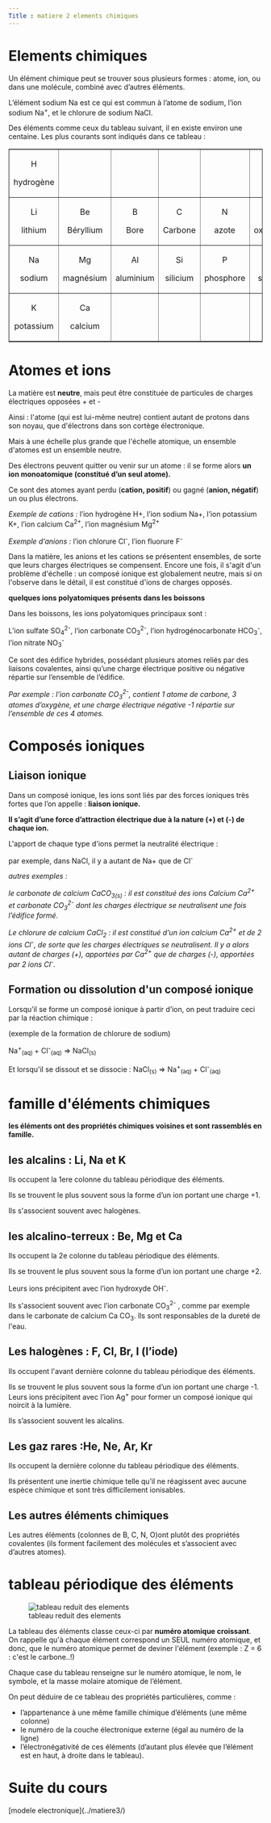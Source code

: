 ```yaml
---
Title : matiere 2 elements chimiques
---
```


# Elements chimiques

<p>Un élément chimique peut se trouver sous plusieurs formes : atome, ion, ou dans une molécule, combiné avec d’autres éléments.</p>
<p>L’élément sodium Na est ce qui est commun à l’atome de sodium, l’ion sodium Na<sup>+</sup>, et le chlorure de sodium NaCl.</p>
<p>Des éléments comme ceux du tableau suivant, il en existe environ une centaine. Les plus courants sont indiqués dans ce tableau :</p>
<div align="center">
<table cellspacing="0" cellpadding="0" border="1">
<tbody>
<tr>
<td>
<p align="center">H</p>
<p align="center">hydrogène</p>
</td>
<td>
<p align="center"> </p>
</td>
<td>
<p align="center"><i> </i></p>
</td>
<td>
<p align="center"><i> </i></p>
</td>
<td>
<p align="center"><i> </i></p>
</td>
<td>
<p align="center"><i> </i></p>
</td>
<td>
<p align="center"><i> </i></p>
</td>
<td>
<p align="center">He</p>
<p align="center">hélium</p>
</td>
</tr>
<tr>
<td>
<p align="center">Li</p>
<p align="center">lithium</p>
</td>
<td>
<p align="center">Be</p>
<p align="center">Béryllium</p>
</td>
<td>
<p align="center">B</p>
<p align="center">Bore</p>
</td>
<td>
<p align="center">C</p>
<p align="center">Carbone</p>
</td>
<td>
<p align="center">N</p>
<p align="center">azote</p>
</td>
<td>
<p align="center">O</p>
<p align="center">oxygène</p>
</td>
<td>
<p align="center">F</p>
<p align="center">fluor</p>
</td>
<td>
<p align="center">Ne</p>
<p align="center">néon</p>
</td>
</tr>
<tr>
<td>
<p align="center">Na</p>
<p align="center">sodium</p>
</td>
<td>
<p align="center">Mg</p>
<p align="center">magnésium</p>
</td>
<td>
<p align="center">Al</p>
<p align="center">aluminium</p>
</td>
<td>
<p align="center">Si</p>
<p align="center">silicium</p>
</td>
<td>
<p align="center">P</p>
<p align="center">phosphore</p>
</td>
<td>
<p align="center">S</p>
<p align="center">soufre</p>
</td>
<td>
<p align="center">Cl</p>
<p align="center">chlore</p>
</td>
<td>
<p align="center">Ar</p>
<p align="center">Argon</p>
</td>
</tr>
<tr>
<td>
<p align="center">K</p>
<p align="center">potassium</p>
</td>
<td>
<p align="center">Ca</p>
<p align="center">calcium</p>
</td>
<td>
<p align="center"><i> </i></p>
</td>
<td>
<p align="center"> </p>
</td>
<td>
<p align="center"> </p>
</td>
<td>
<p align="center"> </p>
</td>
<td>
<p align="center">Br</p>
<p align="center">brome</p>
</td>
<td>
<p align="center">Kr</p>
<p align="center">Krypton</p>
</td>
</tr>
</tbody>
</table>
</div>
<p><b> </b></p>

# Atomes et ions

<p>La matière est <b>neutre</b>, mais peut être constituée de particules de charges électriques opposées + et -</p>
<p>Ainsi : l'atome (qui est lui-même neutre) contient autant de protons dans son noyau, que d'électrons dans son cortège électronique.</p>
<p>Mais à une échelle plus grande que l'échelle atomique, un ensemble d'atomes est un ensemble neutre.</p>
<p> </p>
<p>Des électrons peuvent quitter ou venir sur un atome : il se forme alors <b>un ion monoatomique (constitué d’un seul atome).</b></p>
<p> </p>
<p>Ce sont des atomes ayant perdu (<b>cation, positif</b>) ou gagné (<b>anion, négatif</b>) un ou plus électrons.</p>
<p><i>Exemple de cations :</i> l’ion hydrogène H+, l’ion sodium Na+, l’ion potassium K+, l’ion calcium Ca<sup>2+</sup>, l’ion magnésium Mg<sup>2+</sup> </p>
<p><i>Exemple d’anions : </i>l’ion chlorure Cl<sup>-</sup>, l’ion fluorure F<sup>-</sup> </p>
<p>Dans la matière, les anions et les cations se présentent ensembles, de sorte que leurs charges électriques se compensent. Encore une fois, il s'agit d'un problème d'échelle : un composé ionique est globalement neutre, mais si on l'observe dans le détail, il est constitué d'ions de charges opposés.</p>
<p> </p>
<p> </p>
<p><b>quelques ions polyatomiques présents dans les boissons</b></p>
<p>Dans les boissons, les ions polyatomiques principaux sont :</p>
<p>L’ion sulfate SO<sub>4</sub><sup>2-</sup>, l’ion carbonate CO<sub>3</sub><sup>2-</sup>, l’ion hydrogénocarbonate HCO<sub>3</sub><sup>-</sup>, l’ion nitrate NO<sub>3</sub><sup>-</sup></p>
<p> </p>
<p>Ce sont des édifice hybrides, possédant plusieurs atomes reliés par des liaisons covalentes, ainsi qu’une charge électrique positive ou négative répartie sur l’ensemble de l’édifice.</p>
<p> </p>
<p><i>Par exemple : l’ion carbonate CO<sub>3</sub><sup>2-</sup>, contient 1 atome de carbone, 3 atomes d’oxygène, et une charge électrique négative -1 répartie sur l’ensemble de ces 4 atomes.</i></p>
<p> </p>

# Composés ioniques
## Liaison ionique

<p>Dans un composé ionique, les ions sont liés par des forces ioniques très fortes que l’on appelle : <b>liaison ionique. </b></p>
<p><b>Il s’agit d’une force d’attraction électrique due à la nature (+) et (-) de chaque ion. </b></p>
<p>L'apport de chaque type d'ions permet la neutralité électrique :</p>
<p>par exemple, dans NaCl, il y a autant de Na+ que de Cl<sup>-</sup></p>
<p> </p>
<p><i>autres exemples : </i></p>
<p><i>le carbonate de calcium </i><i>CaCO<sub>3(s)</sub> : il est constitué des ions Calcium Ca<sup>2+</sup> et carbonate CO<sub>3</sub><sup>2-</sup> dont les charges électrique se neutralisent une fois l’édifice formé.</i></p>
<p><i>Le chlorure de calcium CaCl<sub>2</sub> : il est constitué d’un ion calcium </i><i>Ca<sup>2+</sup> et de 2 ions Cl<sup>-</sup>, de sorte que les charges électriques se neutralisent. Il y a alors autant de charges (+), apportées par Ca<sup>2+</sup> que de charges (-), apportées par 2 ions Cl<sup>-</sup>.</i><i></i></p>
<p><i> </i></p>

## Formation ou dissolution d'un composé ionique

<p>Lorsqu’il se forme un composé ionique à partir d’ion, on peut traduire ceci par la réaction chimique :</p>
<p>(exemple de la formation de chlorure de sodium)</p>
<p>Na<sup>+</sup><sub>(aq) </sub>+ Cl<sup>-</sup><sub>(aq)</sub> =&gt; NaCl<sub>(s)</sub></p>
<p>Et lorsqu'il se dissout et se dissocie : NaCl<sub>(s)</sub> =&gt; Na<sup>+</sup><sub>(aq) </sub>+ Cl<sup>-</sup><sub>(aq)</sub></p>
<p></p>

# famille d'éléments chimiques

<p><b>les éléments ont des propriétés chimiques voisines et sont rassemblés en famille.</b></p>

## les alcalins : Li, Na et K
<p>Ils occupent la 1ere colonne du tableau périodique des éléments.</p>
<p>Ils se trouvent le plus souvent sous la forme d’un ion portant une charge +1.</p>
<p>Ils s'associent souvent avec halogènes.</p>

## les alcalino-terreux :  Be, Mg et Ca
<p>Ils occupent la 2e colonne du tableau périodique des éléments.</p>
<p>Ils se trouvent le plus souvent sous la forme d’un ion portant une charge +2.</p>
<p>Leurs ions précipitent avec l’ion hydroxyde OH<sup>-</sup>.</p>
<p>Ils s'associent souvent avec l’ion carbonate CO<sub>3</sub><sup>2-</sup> , comme par exemple dans le carbonate de calcium Ca CO<sub>3</sub>. Ils sont responsables de la dureté de l'eau.</p>

## Les halogènes : F, Cl, Br, I (l’iode)
<p>Ils occupent l'avant dernière colonne du tableau périodique des éléments.</p>
<p>Ils se trouvent le plus souvent sous la forme d’un ion portant une charge -1. Leurs ions précipitent avec l’ion Ag<sup>+</sup> pour former un composé ionique qui noircit à la lumière.</p>
<p>Ils s’associent souvent les alcalins.</p>

## Les gaz rares :He, Ne, Ar, Kr
<p>Ils occupent la dernière colonne du tableau périodique des éléments.</p>
<p>Ils présentent une inertie chimique telle qu’il ne réagissent avec aucune espèce chimique et sont très difficilement ionisables.</p>
<p> </p>

## Les autres éléments chimiques
<p>Les autres éléments (colonnes de B, C, N, O)ont plutôt des propriétés covalentes (ils forment facilement des molécules et s’associent avec d’autres atomes).</p>
<p> </p>

# tableau périodique des éléments

<figure>
  <img src="../images/tab_reduit.png" alt="tableau reduit des elements">
  <figcaption>tableau reduit des elements</figcaption>
</figure>

<p>La tableau des éléments classe ceux-ci par <b>numéro atomique croissant</b>. On rappelle qu'à chaque élément correspond un SEUL numéro atomique, et donc, que le numéro atomique permet de deviner l'élément (exemple : Z = 6 : c'est le carbone..!)</p>
<p>Chaque case du tableau renseigne sur le numéro atomique, le nom, le symbole, et la masse molaire atomique de l’élément.</p>
<p>On peut déduire de ce tableau des propriétés particulières, comme :</p>
<ul>
<li>l’appartenance à une même famille chimique d’éléments (une même colonne)</li>
<li>le numéro de la couche électronique externe (égal au numéro de la ligne)</li>
<li>l’électronégativité de ces éléments (d’autant plus élevée que l’élément est en haut, à droite dans le tableau).</li>
</ul>

<h1>Suite du cours</h1>
[modele electronique](../matiere3/)